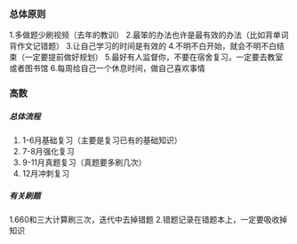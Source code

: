 ### 总体原则

1.多做题少刷视频（去年的教训）
2.最笨的办法也许是最有效的办法（比如背单词背作文记错题）
3.让自己学习的时间是有效的
4.不明不白开始，就会不明不白结束（一定要提前做好规划）
5.最好有人监督你，不要在宿舍复习，一定要去教室或者图书馆
6.每周给自己一个休息时间，做自己喜欢事情

### 高数

##### 总体流程
1. 1-6月基础复习（主要是复习已有的基础知识）
2. 7-8月强化复习
3. 9-11月真题复习（真题要多刷几次）
4. 12月冲刺复习

##### 有关刷题
1.660和三大计算刷三次，迭代中去掉错题
2.错题记录在错题本上，一定要吸收掉知识




